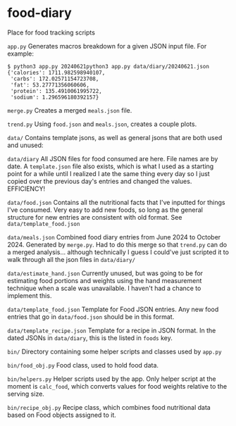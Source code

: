 # food-diary
Place for food tracking scripts

`app.py`
Generates macros breakdown for a given JSON input file. For example:

```
$ python3 app.py 20240621python3 app.py data/diary/20240621.json 
{'calories': 1711.982598940107,
 'carbs': 172.02571154723708,
 'fat': 53.27771356060606,
 'protein': 135.4910061995722,
 'sodium': 1.296596180392157}
```

`merge.py`
Creates a merged `meals.json` file.

`trend.py`
Using `food.json` and `meals.json`, creates a couple plots.

`data/`
Contains template jsons, as well as general jsons that are both used and unused:

`data/diary`
All JSON files for food consumed are here. File names are by date. A `template.json` file also exists, which is what I used as a starting point for a while until I realized I ate the same thing every day so I just copied over the previous day's entries and changed the values. EFFICIENCY!

`data/food.json`
Contains all the nutritional facts that I've inputted for things I've consumed. Very easy to add new foods, so long as the general structure for new entries are consistent with old format. See `data/template_food.json`

`data/meals.json`
Combined food diary entries from June 2024 to October 2024. Generated by `merge.py`. Had to do this merge so that `trend.py` can do a merged analysis... although technically I guess I could've just scripted it to walk through all the json files in `data/diary/`

`data/estimate_hand.json`
Currently unused, but was going to be for estimating food portions and weights using the hand measurement technique when a scale was unavailable. I haven't had a chance to implement this.

`data/template_food.json`
Template for Food JSON entries. Any new food entries that go in `data/food.json` should be in this format.

`data/template_recipe.json`
Template for a recipe in JSON format. In the dated JSONs in `data/diary`, this is the listed in `foods` key.

`bin/`
Directory containing some helper scripts and classes used by `app.py`

`bin/food_obj.py`
Food class, used to hold food data.

`bin/helpers.py`
Helper scripts used by the app. Only helper script at the moment is `calc_food`, which converts values for food weights relative to the serving size.

`bin/recipe_obj.py`
Recipe class, which combines food nutritional data based on Food objects assigned to it.